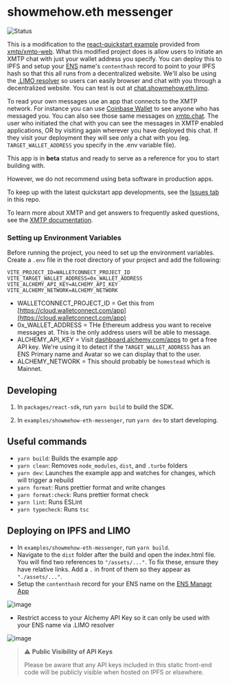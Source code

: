 # showmehow.eth messenger

![Status](https://img.shields.io/badge/Project_Status-Beta-yellow)


This is a modification to the [react-quickstart example](https://github.com/xmtp/xmtp-web/tree/main/examples/react-quickstart) provided from [xmtp/xmtp-web](https://github.com/xmtp/xmtp-web). What this modified project does is allow users to initiate an XMTP chat with just your wallet address you specify. You can deploy this to IPFS and setup your [ENS](https://app.ens.domains) name's `contenthash` record to point to your IPFS hash so that this all runs from a decentralized website. We'll also be using the [.LIMO resolver](https://eth.limo) so users can easily browser and chat with you through a decentralized website. You can test is out at [chat.showmehow.eth.limo](https://chat.showmehow.eth.limo).

To read your own messages use an app that connects to the XMTP network. For instance you can use [Coinbase Wallet](https://www.coinbase.com/wallet) to see anyone who has messaged you. You can also see those same messages on [xmtp.chat](https://xmtp.chat/inbox). The user who initiated the chat with you can see the messages in XMTP enabled applications, OR by visiting again wherever you have deployed this chat. If they visit your deployment they will see only a chat with you (eg. `TARGET_WALLET_ADDRESS` you specify in the .env variable file).

This app is in **beta** status and ready to serve as a reference for you to start building with.

However, we do not recommend using beta software in production apps.

To keep up with the latest quickstart app developments, see the [Issues tab](https://github.com/xmtp/xmtp-web/issues) in this repo.

To learn more about XMTP and get answers to frequently asked questions, see the [XMTP documentation](https://xmtp.org/docs).

### Setting up Environment Variables

Before running the project, you need to set up the environment variables. Create a `.env` file in the root directory of your project and add the following:

```env
VITE_PROJECT_ID=WALLETCONNECT_PROJECT_ID
VITE_TARGET_WALLET_ADDRESS=0x_WALLET_ADDRESS
VITE_ALCHEMY_API_KEY=ALCHEMY_API_KEY
VITE_ALCHEMY_NETWORK=ALCHEMY_NETWORK
```
- WALLETCONNECT_PROJECT_ID = Get this from [https://cloud.walletconnect.com/app](https://cloud.walletconnect.com/app)
- 0x_WALLET_ADDRESS = THe Ethereum address you want to receive messages at. This is the only address users will be able to message.
- ALCHEMY_API_KEY = Visit [dashboard.alchemy.com/apps](https://dashboard.alchemy.com/apps) to get a free API key. We're using it to detect if the `TARGET_WALLET_ADDRESS` has an ENS Primary name and Avatar so we can display that to the user.
- ALCHEMY_NETWORK = This should probably be `homestead` which is Mainnet.

## Developing

1. In `packages/react-sdk`, run `yarn build` to build the SDK.

2. In `examples/showmehow-eth-messenger`, run `yarn dev` to start developing.

## Useful commands

- `yarn build`: Builds the example app
- `yarn clean`: Removes `node_modules`, `dist`, and `.turbo` folders
- `yarn dev`: Launches the example app and watches for changes, which will trigger a rebuild
- `yarn format`: Runs prettier format and write changes
- `yarn format:check`: Runs prettier format check
- `yarn lint`: Runs ESLint
- `yarn typecheck`: Runs `tsc`

## Deploying on IPFS and LIMO

- In `examples/showmehow-eth-messenger`, run `yarn build`.
- Navigate to the `dist` folder after the build and open the index.html file. You will find two references to `"/assets/..."`. To fix these, ensure they have relative links. Add a `.` in front of them so they appear as `"./assets/..."`.
- Setup the `contenthash` record for your ENS name on the [ENS Managr App](https://app.ens.domains)

![image](https://github.com/zadok7/xmtp-web/assets/88821511/740b44e2-fd1c-42b0-9a1f-421aa4bfbb6c)

- Restrict access to your Alchemy API Key so it can only be used with your ENS name via .LIMO resolver

![image](https://github.com/zadok7/xmtp-web/assets/88821511/e4ed9b95-4fb9-42d2-8e83-96fa07c6fea1)

> ⚠️ **Public Visibility of API Keys** 
>
> Please be aware that any API keys included in this static front-end code will be publicly visible when hosted on IPFS or elsewhere.


